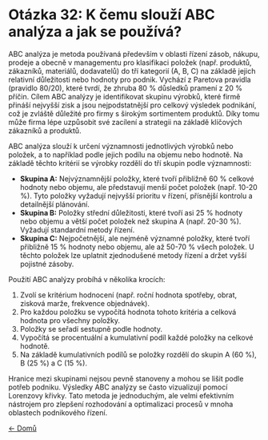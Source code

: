# Otázka 32: K čemu slouží ABC analýza a jak se používá?

ABC analýza je metoda používaná především v oblasti řízení zásob, nákupu, prodeje a obecně v managementu pro klasifikaci položek (např. produktů, zákazníků, materiálů, dodavatelů) do tří kategorií (A, B, C) na základě jejich relativní důležitosti nebo hodnoty pro podnik. Vychází z Paretova pravidla (pravidlo 80/20), které tvrdí, že zhruba 80 % důsledků pramení z 20 % příčin. Cílem ABC analýzy je identifikovat skupinu výrobků, které firmě přináší nejvyšší zisk a jsou nejpodstatnější pro celkový výsledek podnikání, což je zvláště důležité pro firmy s širokým sortimentem produktů. Díky tomu může firma lépe uzpůsobit své zacílení a strategii na základě klíčových zákazníků a produktů.

ABC analýza slouží k určení významnosti jednotlivých výrobků nebo položek, a to například podle jejich podílu na objemu nebo hodnotě. Na základě těchto kritérií se výrobky rozdělí do tří skupin podle významnosti:

- **Skupina A:** Nejvýznamnější položky, které tvoří přibližně 60 % celkové hodnoty nebo objemu, ale představují menší počet položek (např. 10-20 %). Tyto položky vyžadují nejvyšší prioritu v řízení, přísnější kontrolu a detailnější plánování.
- **Skupina B:** Položky střední důležitosti, které tvoří asi 25 % hodnoty nebo objemu a větší počet položek než skupina A (např. 20-30 %). Vyžadují standardní metody řízení.
- **Skupina C:** Nejpočetnější, ale nejméně významné položky, které tvoří přibližně 15 % hodnoty nebo objemu, ale až 50-70 % všech položek. U těchto položek lze uplatnit zjednodušené metody řízení a držet vyšší pojistné zásoby.

Použití ABC analýzy probíhá v několika krocích:
1. Zvolí se kritérium hodnocení (např. roční hodnota spotřeby, obrat, zisková marže, frekvence objednávek).
2. Pro každou položku se vypočítá hodnota tohoto kritéria a celková hodnota pro všechny položky.
3. Položky se seřadí sestupně podle hodnoty.
4. Vypočítá se procentuální a kumulativní podíl každé položky na celkové hodnotě.
5. Na základě kumulativních podílů se položky rozdělí do skupin A (60 %), B (25 %) a C (15 %).

Hranice mezi skupinami nejsou pevně stanoveny a mohou se lišit podle potřeb podniku. Výsledky ABC analýzy se často vizualizují pomocí Lorenzovy křivky. Tato metoda je jednoduchým, ale velmi efektivním nástrojem pro zlepšení rozhodování a optimalizaci procesů v mnoha oblastech podnikového řízení.

[<- Domů](../../README.md)